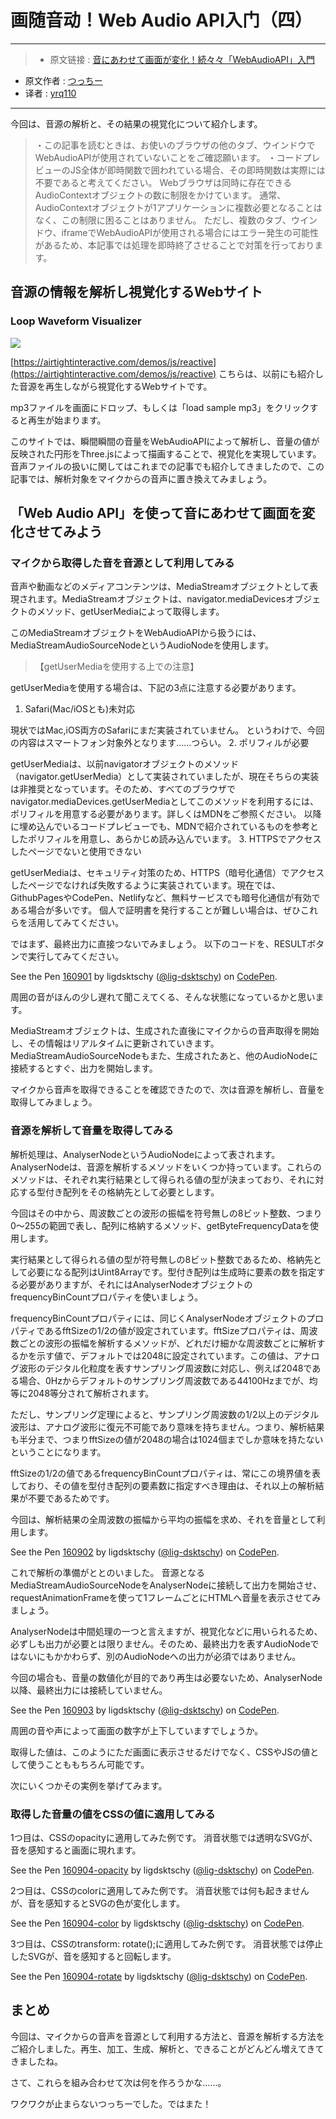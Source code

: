 # 画随音动！Web Audio API入门（四）

***

>* 原文链接 : [音にあわせて画面が変化！続々々「WebAudioAPI」入門](https://liginc.co.jp/310761)
* 原文作者 : [つっちー](http://liginc.co.jp/member/member_detail?user=tsuchiya)
* 译者 : [yrq110](https://github.com/yrq110)

***

今回は、音源の解析と、その結果の視覚化について紹介します。

> ・この記事を読むときは、お使いのブラウザの他のタブ、ウインドウでWebAudioAPIが使用されていないことをご確認願います。
・コードプレビューのJS全体が即時関数で囲われている場合、その即時関数は実際には不要であると考えてください。
> Webブラウザは同時に存在できるAudioContextオブジェクトの数に制限をかけています。
通常、AudioContextオブジェクトが1アプリケーションに複数必要となることはなく、この制限に困ることはありません。
ただし、複数のタブ、ウインドウ、iframeでWebAudioAPIが使用される場合にはエラー発生の可能性があるため、本記事では処理を即時終了させることで対策を行っております。

## 音源の情報を解析し視覚化するWebサイト
### Loop Waveform Visualizer

![](https://cdn.liginc.co.jp/wp-content/uploads/2016/06/waa03.png)

[https://airtightinteractive.com/demos/js/reactive](https://airtightinteractive.com/demos/js/reactive)
こちらは、以前にも紹介した音源を再生しながら視覚化するWebサイトです。

mp3ファイルを画面にドロップ、もしくは「load sample mp3」をクリックすると再生が始まります。

このサイトでは、瞬間瞬間の音量をWebAudioAPIによって解析し、音量の値が反映された円形をThree.jsによって描画することで、視覚化を実現しています。
音声ファイルの扱いに関してはこれまでの記事でも紹介してきましたので、この記事では、解析対象をマイクからの音声に置き換えてみましょう。

## 「Web Audio API」を使って音にあわせて画面を変化させてみよう

### マイクから取得した音を音源として利用してみる

音声や動画などのメディアコンテンツは、MediaStreamオブジェクトとして表現されます。MediaStreamオブジェクトは、navigator.mediaDevicesオブジェクトのメソッド、getUserMediaによって取得します。

このMediaStreamオブジェクトをWebAudioAPIから扱うには、MediaStreamAudioSourceNodeというAudioNodeを使用します。

>【getUserMediaを使用する上での注意】

getUserMediaを使用する場合は、下記の3点に注意する必要があります。

1. Safari(Mac/iOSとも)未対応

  現状ではMac,iOS両方のSafariにまだ実装されていません。
  というわけで、今回の内容はスマートフォン対象外となります……つらい。
2. ポリフィルが必要

  getUserMediaは、以前navigatorオブジェクトのメソッド（navigator.getUserMedia）として実装されていましたが、現在そちらの実装は非推奨となっています。そのため、すべてのブラウザでnavigator.mediaDevices.getUserMediaとしてこのメソッドを利用するには、ポリフィルを用意する必要があります。詳しくはMDNをご参照ください。
  以降に埋め込んでいるコードプレビューでも、MDNで紹介されているものを参考としたポリフィルを用意し、あらかじめ読み込んでいます。
3. HTTPSでアクセスしたページでないと使用できない

  getUserMediaは、セキュリティ対策のため、HTTPS（暗号化通信）でアクセスしたページでなければ失敗するように実装されています。現在では、GithubPagesやCodePen、Netlifyなど、無料サービスでも暗号化通信が有効である場合が多いです。
  個人で証明書を発行することが難しい場合は、ぜひこれらを活用してみてください。

ではまず、最終出力に直接つないでみましょう。
以下のコードを、RESULTボタンで実行してみてください。

<p data-height="265" data-theme-id="0" data-slug-hash="jrbJGX" data-default-tab="js" data-user="lig-dsktschy" data-embed-version="2" data-pen-title="160901" class="codepen">See the Pen <a href="http://codepen.io/lig-dsktschy/pen/jrbJGX/">160901</a> by ligdsktschy (<a href="http://codepen.io/lig-dsktschy">@lig-dsktschy</a>) on <a href="http://codepen.io">CodePen</a>.</p>
<script async src="https://production-assets.codepen.io/assets/embed/ei.js"></script>

周囲の音がほんの少し遅れて聞こえてくる、そんな状態になっているかと思います。

MediaStreamオブジェクトは、生成された直後にマイクからの音声取得を開始し、その情報はリアルタイムに更新されていきます。MediaStreamAudioSourceNodeもまた、生成されたあと、他のAudioNodeに接続するとすぐ、出力を開始します。

マイクから音声を取得できることを確認できたので、次は音源を解析し、音量を取得してみましょう。

### 音源を解析して音量を取得してみる

解析処理は、AnalyserNodeというAudioNodeによって表されます。
AnalyserNodeは、音源を解析するメソッドをいくつか持っています。これらのメソッドは、それぞれ実行結果として得られる値の型が決まっており、それに対応する型付き配列をその格納先として必要とします。

今回はその中から、周波数ごとの波形の振幅を符号無しの8ビット整数、つまり0～255の範囲で表し、配列に格納するメソッド、getByteFrequencyDataを使用します。

実行結果として得られる値の型が符号無しの8ビット整数であるため、格納先として必要になる配列はUint8Arrayです。型付き配列は生成時に要素の数を指定する必要がありますが、それにはAnalyserNodeオブジェクトのfrequencyBinCountプロパティを使いましょう。

frequencyBinCountプロパティには、同じくAnalyserNodeオブジェクトのプロパティであるfftSizeの1/2の値が設定されています。fftSizeプロパティは、周波数ごとの波形の振幅を解析するメソッドが、どれだけ細かな周波数ごとに解析するかを示す値で、デフォルトでは2048に設定されています。この値は、アナログ波形のデジタル化粒度を表すサンプリング周波数に対応し、例えば2048である場合、0Hzからデフォルトのサンプリング周波数である44100Hzまでが、均等に2048等分されて解析されます。

ただし、サンプリング定理によると、サンプリング周波数の1/2以上のデジタル波形は、アナログ波形に復元不可能であり意味を持ちません。つまり、解析結果も半分まで、つまりfftSizeの値が2048の場合は1024個までしか意味を持たないということになります。

fftSizeの1/2の値であるfrequencyBinCountプロパティは、常にこの境界値を表しており、その値を型付き配列の要素数に指定すべき理由は、それ以上の解析結果が不要であるためです。

今回は、解析結果の全周波数の振幅から平均の振幅を求め、それを音量として利用します。

<p data-height="265" data-theme-id="0" data-slug-hash="vXLYVZ" data-default-tab="js" data-user="lig-dsktschy" data-embed-version="2" data-pen-title="160902" class="codepen">See the Pen <a href="http://codepen.io/lig-dsktschy/pen/vXLYVZ/">160902</a> by ligdsktschy (<a href="http://codepen.io/lig-dsktschy">@lig-dsktschy</a>) on <a href="http://codepen.io">CodePen</a>.</p>
<script async src="https://production-assets.codepen.io/assets/embed/ei.js"></script>

これで解析の準備がととのいました。
音源となるMediaStreamAudioSourceNodeをAnalyserNodeに接続して出力を開始させ、requestAnimationFrameを使って1フレームごとにHTMLへ音量を表示させてみましょう。

AnalyserNodeは中間処理の一つと言えますが、視覚化などに用いられるため、必ずしも出力が必要とは限りません。そのため、最終出力を表すAudioNodeではないにもかかわらず、別のAudioNodeへの出力が必須ではありません。

今回の場合も、音量の数値化が目的であり再生は必要ないため、AnalyserNode以降、最終出力には接続していません。

<p data-height="265" data-theme-id="0" data-slug-hash="bwENGz" data-default-tab="js,result" data-user="lig-dsktschy" data-embed-version="2" data-pen-title="160903" class="codepen">See the Pen <a href="http://codepen.io/lig-dsktschy/pen/bwENGz/">160903</a> by ligdsktschy (<a href="http://codepen.io/lig-dsktschy">@lig-dsktschy</a>) on <a href="http://codepen.io">CodePen</a>.</p>
<script async src="https://production-assets.codepen.io/assets/embed/ei.js"></script>

周囲の音や声によって画面の数字が上下していますでしょうか。

取得した値は、このようにただ画面に表示させるだけでなく、CSSやJSの値として使うことももちろん可能です。

次にいくつかその実例を挙げてみます。

### 取得した音量の値をCSSの値に適用してみる

1つ目は、CSSのopacityに適用してみた例です。
消音状態では透明なSVGが、音を感知すると画面に現れます。

<p data-height="265" data-theme-id="0" data-slug-hash="WGxKvo" data-default-tab="js,result" data-user="lig-dsktschy" data-embed-version="2" data-pen-title="160904-opacity" class="codepen">See the Pen <a href="http://codepen.io/lig-dsktschy/pen/WGxKvo/">160904-opacity</a> by ligdsktschy (<a href="http://codepen.io/lig-dsktschy">@lig-dsktschy</a>) on <a href="http://codepen.io">CodePen</a>.</p>
<script async src="https://production-assets.codepen.io/assets/embed/ei.js"></script>

2つ目は、CSSのcolorに適用してみた例です。
消音状態では何も起きませんが、音を感知するとSVGの色が変化します。

<p data-height="265" data-theme-id="0" data-slug-hash="kkXjkZ" data-default-tab="js,result" data-user="lig-dsktschy" data-embed-version="2" data-pen-title="160904-color" class="codepen">See the Pen <a href="http://codepen.io/lig-dsktschy/pen/kkXjkZ/">160904-color</a> by ligdsktschy (<a href="http://codepen.io/lig-dsktschy">@lig-dsktschy</a>) on <a href="http://codepen.io">CodePen</a>.</p>
<script async src="https://production-assets.codepen.io/assets/embed/ei.js"></script>

3つ目は、CSSのtransform: rotate();に適用してみた例です。
消音状態では停止したSVGが、音を感知すると回転します。

<p data-height="265" data-theme-id="0" data-slug-hash="KgrBYZ" data-default-tab="js,result" data-user="lig-dsktschy" data-embed-version="2" data-pen-title="160904-rotate" class="codepen">See the Pen <a href="http://codepen.io/lig-dsktschy/pen/KgrBYZ/">160904-rotate</a> by ligdsktschy (<a href="http://codepen.io/lig-dsktschy">@lig-dsktschy</a>) on <a href="http://codepen.io">CodePen</a>.</p>
<script async src="https://production-assets.codepen.io/assets/embed/ei.js"></script>

## まとめ

今回は、マイクからの音声を音源として利用する方法と、音源を解析する方法をご紹介しました。再生、加工、生成、解析と、できることがどんどん増えてきてきましたね。

さて、これらを組み合わせて次は何を作ろうかな……。

ワクワクが止まらないつっちーでした。ではまた！

